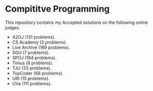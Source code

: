 # Compititve Programming

This repository contains my Accepted solutions on the following online judges:
 * A2OJ (131 problems).
 * CS Academy (3 problems).
 * Live Archive (169 problems).
 * SGU (7 problems).
 * SPOJ (184 problems).
 * Timus (8 problems).
 * TJU (33 problems).
 * TopCoder (68 problems).
 * URI (15 problems).
 * UVa (111 problems).